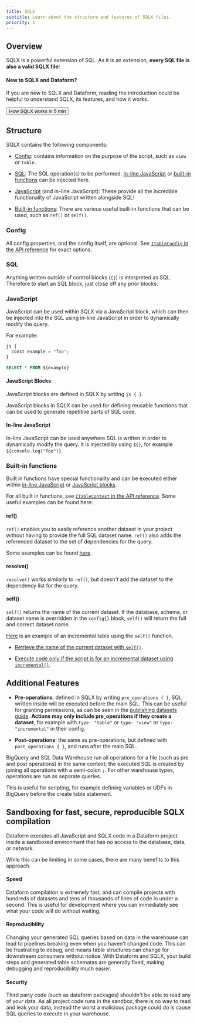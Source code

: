 ```yaml
---
title: SQLX
subtitle: Learn about the structure and features of SQLX files.
priority: 1
---
```


## Overview

SQLX is a powerful extension of SQL. As it is an extension, **every SQL file is also a valid SQLX file**!

<div className="bp3-callout bp3-icon-info-sign bp3-intent-primary" >
<h4 class="bp3-heading">New to SQLX and Dataform?</h4>
<p>
If you are new to SQLX and Dataform, reading the introduction could be helpful to understand SQLX, its features, and how it works.
</p>
<a href="/introduction/dataform-in-5-minutes"><button intent="primary">How SQLX works in 5 min</button></a></div>

## Structure

SQLX contains the following components:

- [Config](#config): contains information on the purpose of the script, such as `view` or `table`.

- [SQL](#sql): The SQL operation(s) to be performed. [In-line JavaScript](#in-line-javascript) or [built-in functions](#built-in-functions) can be injected here.

- [JavaScript](#javascript) (and in-line JavaScript): These provide all the incredible functionality of JavaScript written alongside SQL!

- [Built-in functions](#built-in-functions): There are various useful built-in functions that can be used, such as `ref()` or `self()`.

### Config

All config properties, and the config itself, are optional. See [`ITableConfig` in the API reference](/reference#ITableConfig) for exact options.

### SQL

Anything written outside of control blocks (`{}`) is interpreted as SQL. Therefore to start an SQL block, just close off any prior blocks.

### JavaScript

JavaScript can be used within SQLX via a JavaScript block, which can then be injected into the SQL using in-line JavaScript in order to dynamically modify the query.

For example:

```SQL
js {
  const example = "foo";
}

SELECT * FROM ${example}
```

#### JavaScript Blocks

JavaScript blocks are defined in SQLX by writing `js { }`.

JavaScript blocks in SQLX can be used for defining reusable functions that can be used to generate repetitive parts of SQL code.

#### In-line JavaScript

In-line JavaScript can be used anywhere SQL is written in order to dynamically modify the query. It is injected by using `${}`, for example `${console.log("foo")}`.

### Built-in functions

Built in functions have special functionality and can be executed either within [in-line JavaScript](#in-line-javascript) or [JavaScript blocks](#javascript-blocks).

For all built in functions, see [`ITableContext` in the API reference](/reference#ITableContext). Some useful examples can be found here:

#### ref()

`ref()` enables you to easily reference another dataset in your project without having to provide the full SQL dataset name. `ref()` also adds the referenced dataset to the set of dependencies for the query.

Some examples can be found [here](datasets#referencing-other-datasets).

#### resolve()

`resolve()` works similarly to `ref()`, but doesn't add the dataset to the dependency list for the query.

#### self()

`self()` returns the name of the current dataset. If the database, schema, or dataset name is overridden in the `config{}` block, `self()` will return the full and correct dataset name.

[Here](incremental-datasets/#a-simple-example) is an example of an incremental table using the `self()` function.

- [Retrieve the name of the current dataset with `self()`](incremental-datasets#a-simple-example).

- [Execute code only if the script is for an incremental dataset using `incremental()`](incremental-datasets#conditional-code-if-incremental).

## Additional Features

- **Pre-operations**: defined in SQLX by writing `pre_operations { }`, SQL written inside will be executed before the main SQL. This can be useful for granting permissions, as can be seen in the [publishing datasets guide](datasets#example-granting-dataset-access-with-post_operations). **Actions may only include pre_operations if they create a dataset**, for example with `type: "table"` or `type: "view"` or `type: "incremental"` in their config.

- **Post-operations**: the same as pre-operations, but defined with `post_operations { }`, and runs after the main SQL.

BigQuery and SQL Data Warehouse run all operations for a file (such as pre and post operations) in the same context; the executed SQL is created by joining all operations with a semi-colon `;`. For other warehouse types, operations are run as separate queries.

This is useful for scripting, for example defining variables or UDFs in BigQuery before the create table statement.

## Sandboxing for fast, secure, reproducible SQLX compilation

Dataform executes all JavaScript and SQLX code in a Dataform project inside a sandboxed environment that has no access to the database, data, or network.

While this can be limiting in some cases, there are many benefits to this approach.

#### Speed

Dataform compilation is extremely fast, and can compile projects with hundreds of datasets and tens of thousands of lines of code in under a second. This is useful for development where you can immediately see what your code will do without waiting.

#### Reproducibility

Changing your generated SQL queries based on data in the warehouse can lead to pipelines breaking even when you haven't changed code. This can be frustrating to debug, and means table structures can change for downstream consumers without notice. With Dataform and SQLX, your build steps and generated table schematas are generally fixed, making debugging and reproducibility much easier.

#### Security

Third party code (such as dataform packages) shouldn't be able to read any of your data. As all project code runs in the sandbox, there is no way to read and leak your data, instead the worst a malicious package could do is cause SQL queries to execute in your warehouse.
